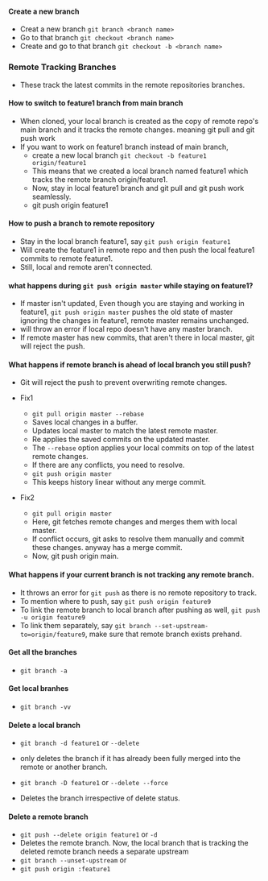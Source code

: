 #### Create a new branch
- Creat a new branch `git branch <branch name>`
- Go to that branch `git checkout <branch name>`
- Create and go to that branch `git checkout -b <branch name>`  



### Remote Tracking Branches
- These track the latest commits in the remote repositories branches.




#### How to switch to feature1 branch from main branch
- When cloned, your local branch is created as the copy of remote repo's main branch and it tracks the remote changes. meaning git pull and git push work 
- If you want to work on feature1 branch instead of main branch, 
    - create a new local branch `git checkout -b feature1 origin/feature1`
    - This means that we created a local branch named feature1 which tracks the remote branch origin/feature1.
    - Now, stay in local feature1 branch and git pull and git push work seamlessly.
    - git push origin feature1


#### How to push a branch to remote repository
- Stay in the local branch feature1, say `git push origin feature1`
- Will create the feature1 in remote repo and then push the local feature1 commits to remote feature1.
- Still, local and remote aren't connected.


#### what happens during `git push origin master` while staying on feature1?    
- If master isn't updated, Even though you are staying and working in feature1, `git push origin master` pushes the old state of master ignoring the changes in feature1, remote master remains unchanged.
- will throw an error if local repo doesn't have any master branch.
- If remote master has new commits, that aren't there in local master, git will reject the push.


#### What happens if remote branch is ahead of local branch you still push?
- Git will reject the push to prevent overwriting remote changes.
- Fix1
    - `git pull origin master --rebase`
    - Saves local changes in a buffer.
    - Updates local master to match the latest remote master.
    - Re applies the saved commits on the updated master.
    - The `--rebase` option applies your local commits on top of the latest remote changes.
    - If there are any conflicts, you need to resolve.
    - `git push origin master`
    - This keeps history linear without any merge commit.

- Fix2
    - `git pull origin master`
    - Here, git fetches remote changes and merges them with local master.
    - If conflict occurs, git asks to resolve them manually and commit these changes. anyway has a merge commit.
    - Now, git push origin main.


#### What happens if your current branch is not tracking any remote branch.
- It throws an error for `git push` as there is no remote repository to track.
- To mention where to push, say `git push origin feature9` 
- To link the remote branch to local branch after pushing as well, `git push -u origin feature9`
- To link them separately, say `git branch --set-upstream-to=origin/feature9`, make sure that remote branch exists prehand.


#### Get all the    branches
- `git branch -a`
#### Get local branhes
- `git branch -vv`


#### Delete a local branch
- `git branch -d feature1` or `--delete`
- only deletes the branch if it has already been fully merged into the remote or another branch.
 
- `git branch -D feature1` or `--delete --force`
- Deletes the branch irrespective of delete status.

#### Delete a remote branch
- `git push --delete origin feature1` or `-d`   
- Deletes the remote branch. Now, the local branch that is tracking the deleted remote branch needs a separate upstream
- `git branch --unset-upstream`
or 
- `git push origin :feature1`
